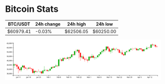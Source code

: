 # Bitcoin Stats

BTC/USDT|24h change|24h high|24h low|
|---|---|---|---|
|$60979.41|-0.03%|$62506.05|$60250.00|

<img src="./chart.svg">
